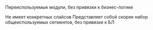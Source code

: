 Переиспользуемые модули, без привязки к бизнес-логике

Не имеет конкретных слайсов
Представляет собой скорее набор общеиспользуемых сегментов, без привязки к БЛ
